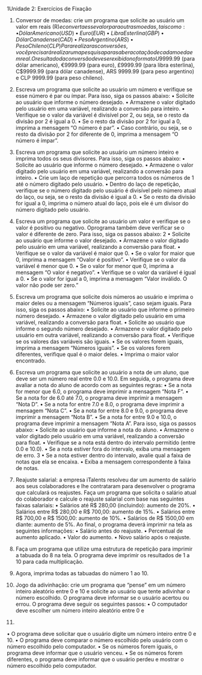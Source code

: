1Unidade 2: Exercícios de Fixação

1. Conversor de moedas: crie um programa que solicite ao usuário um valor
em reais (R$) e converta esse valor para outras moedas, tais como:
• Dólar Americano (USD)
• Euro (EUR)
• Libra Esterlina (GBP)
• Dólar Canadense (CAD)
• Peso Argentino (ARS)
• Peso Chileno (CLP)
Para realizar as conversões, você precisará realizar uma pesquisa para
saber a cotação de cada moeda em real.
O resultado da conversão deve ser exibido no formato U$9999.99 (para
dólar americano), €9999.99 (para euro), £9999.99 (para libra esterlina),
C$9999.99 (para dólar canadense), ARS 9999.99 (para peso argentino) e
CLP 9999.99 (para peso chileno).


2. Escreva um programa que solicite ao usuário um número e verifique se
esse número é par ou ímpar. Para isso, siga os passos abaixo:
• Solicite ao usuário que informe o número desejado.
• Armazene o valor digitado pelo usuário em uma variável, realizando
a conversão para inteiro.
• Verifique se o valor da variável é divisível por 2, ou seja, se o resto
da divisão por 2 é igual a 0.
• Se o resto da divisão por 2 for igual a 0, imprima a mensagem “O
número é par”.
• Caso contrário, ou seja, se o resto da divisão por 2 for diferente de 0,
imprima a mensagem “O número é ímpar”.


3. Escreva um programa que solicite ao usuário um número inteiro e imprima
todos os seus divisores. Para isso, siga os passos abaixo:
• Solicite ao usuário que informe o número desejado.
• Armazene o valor digitado pelo usuário em uma variável, realizando
a conversão para inteiro.
• Crie um laço de repetição que percorra todos os números de 1 até o
número digitado pelo usuário.
• Dentro do laço de repetição, verifique se o número digitado pelo
usuário é divisível pelo número atual do laço, ou seja, se o resto
da divisão é igual a 0.
• Se o resto da divisão for igual a 0, imprima o número atual do laço,
pois ele é um divisor do número digitado pelo usuário.


4. Escreva um programa que solicite ao usuário um valor e verifique se o
valor é positivo ou negativo. Oprograma também deve verificar se o valor
é diferente de zero. Para isso, siga os passos abaixo:
2
• Solicite ao usuário que informe o valor desejado.
• Armazene o valor digitado pelo usuário em uma variável, realizando
a conversão para float.
• Verifique se o valor da variável é maior que 0.
• Se o valor for maior que 0, imprima a mensagem “Ovalor é positivo”.
• Verifique se o valor da variável é menor que 0.
• Se o valor for menor que 0, imprima a mensagem “O valor é negativo”.
• Verifique se o valor da variável é igual a 0.
• Se o valor for igual a 0, imprima a mensagem “Valor inválido. O
valor não pode ser zero.”


5. Escreva um programa que solicite dois números ao usuário e imprima o
maior deles ou a mensagem “Números iguais”, caso sejam iguais. Para
isso, siga os passos abaixo:
• Solicite ao usuário que informe o primeiro número desejado.
• Armazene o valor digitado pelo usuário em uma variável, realizando
a conversão para float.
• Solicite ao usuário que informe o segundo número desejado.
• Armazene o valor digitado pelo usuário em outra variável, realizando
a conversão para float.
• Verifique se os valores das variáveis são iguais.
• Se os valores forem iguais, imprima a mensagem “Números iguais”.
• Se os valores forem diferentes, verifique qual é o maior deles.
• Imprima o maior valor encontrado.


6. Escreva um programa que solicite ao usuário a nota de um aluno, que deve
ser um número real entre 0.0 e 10.0. Em seguida, o programa deve avaliar
a nota do aluno de acordo com as seguintes regras:
• Se a nota for menor que 6.0, o programa deve imprimir a mensagem
“Nota F”.
• Se a nota for de 6.0 até 7.0, o programa deve imprimir a mensagem
“Nota D”.
• Se a nota for entre 7.0 e 8.0, o programa deve imprimir a mensagem
“Nota C”.
• Se a nota for entre 8.0 e 9.0, o programa deve imprimir a mensagem
“Nota B”.
• Se a nota for entre 9.0 e 10.0, o programa deve imprimir a mensagem
“Nota A”.
Para isso, siga os passos abaixo:
• Solicite ao usuário que informe a nota do aluno.
• Armazene o valor digitado pelo usuário em uma variável, realizando
a conversão para float.
• Verifique se a nota está dentro do intervalo permitido (entre 0.0 e
10.0).
• Se a nota estiver fora do intervalo, exiba uma mensagem de erro.
3
• Se a nota estiver dentro do intervalo, avalie qual a faixa de notas que
ela se encaixa.
• Exiba a mensagem correspondente à faixa de notas.


7. Reajuste salarial: a empresa iTalents resolveu dar um aumento de salário
aos seus colaboradores e lhe contrataram para desenvolver o programa que
calculará os reajustes.
Faça um programa que solicita o salário atual do colaborador e calcule o
reajuste salarial com base nas seguintes faixas salariais:
• Salários até R$ 280,00 (incluindo): aumento de 20%.
• Salários entre R$ 280,00 e R$ 700,00: aumento de 15%.
• Salários entre R$ 700,00 e R$ 1500,00: aumento de 10%.
• Salários de R$ 1500,00 em diante: aumento de 5%.
Ao final, o programa deverá imprimir na tela as seguintes informações:
• Salário antes do reajuste.
• Percentual de aumento aplicado.
• Valor do aumento.
• Novo salário após o reajuste.


8. Faça um programa que utilize uma estrutura de repetição para imprimir
a tabuada do 8 na tela. O programa deve imprimir os resultados de 1 a
10 para cada multiplicação.


9. Agora, imprima todas as tabuadas do número 1 ao 10.


10. Jogo da adivinhação: crie um programa que “pense” em um número
inteiro aleatório entre 0 e 10 e solicite ao usuário que tente adivinhar o
número escolhido. O programa deve informar se o usuário acertou ou
errou.
O programa deve seguir os seguintes passos:
• O computador deve escolher um número inteiro aleatório entre 0 e
10.
• O programa deve solicitar que o usuário digite um número inteiro
entre 0 e 10.
• O programa deve comparar o número escolhido pelo usuário com o
número escolhido pelo computador.
• Se os números forem iguais, o programa deve informar que o usuário
venceu.
• Se os números forem diferentes, o programa deve informar que o
usuário perdeu e mostrar o número escolhido pelo computador.
